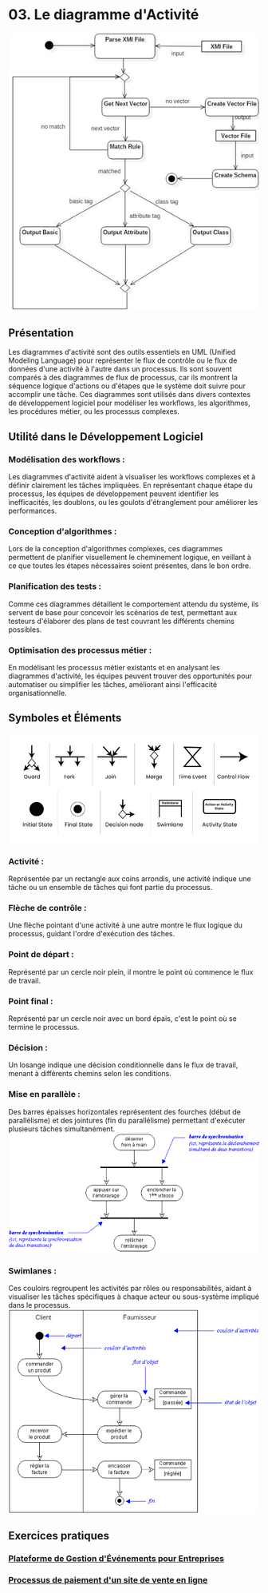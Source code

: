 # 03. Le diagramme d'Activité

![03-example.png](../images/03-example.png)

## Présentation

Les diagrammes d'activité sont des outils essentiels en UML (Unified Modeling Language) pour représenter le flux de
contrôle ou le flux de données d'une activité à l'autre dans un processus. Ils sont souvent comparés à des diagrammes de
flux de processus, car ils montrent la séquence logique d'actions ou d'étapes que le système doit suivre pour accomplir
une tâche. Ces diagrammes sont utilisés dans divers contextes de développement logiciel pour modéliser les workflows,
les algorithmes, les procédures métier, ou les processus complexes.

## Utilité dans le Développement Logiciel

### Modélisation des workflows :

Les diagrammes d'activité aident à visualiser les workflows complexes et à définir clairement les tâches impliquées. En
représentant chaque étape du processus, les équipes de développement peuvent identifier les inefficacités, les doublons,
ou les goulots d'étranglement pour améliorer les performances.

### Conception d'algorithmes :

Lors de la conception d'algorithmes complexes, ces diagrammes permettent de planifier visuellement le cheminement
logique, en veillant à ce que toutes les étapes nécessaires soient présentes, dans le bon ordre.

### Planification des tests :

Comme ces diagrammes détaillent le comportement attendu du système, ils servent de base pour concevoir les scénarios de
test, permettant aux testeurs d'élaborer des plans de test couvrant les différents chemins possibles.

### Optimisation des processus métier :

En modélisant les processus métier existants et en analysant les diagrammes d'activité, les équipes peuvent trouver des
opportunités pour automatiser ou simplifier les tâches, améliorant ainsi l'efficacité organisationnelle.

## Symboles et Éléments

![03-symbols.png](../images/03-symbols.png)

### Activité :

Représentée par un rectangle aux coins arrondis, une activité indique une tâche ou un ensemble de tâches qui font partie
du processus.

### Flèche de contrôle :

Une flèche pointant d'une activité à une autre montre le flux logique du processus, guidant l'ordre d'exécution des
tâches.

### Point de départ :

Représenté par un cercle noir plein, il montre le point où commence le flux de travail.

### Point final :

Représenté par un cercle noir avec un bord épais, c'est le point où se termine le processus.

### Décision :

Un losange indique une décision conditionnelle dans le flux de travail, menant à différents chemins selon les
conditions.

### Mise en parallèle :

Des barres épaisses horizontales représentent des fourches (début de parallélisme) et des jointures (fin du
parallélisme) permettant d'exécuter plusieurs tâches simultanément.  
![03-example2.png](../images/03-example2.png)

### Swimlanes :

Ces couloirs regroupent les activités par rôles ou responsabilités, aidant à visualiser les tâches spécifiques à chaque
acteur ou sous-système impliqué dans le processus.  
![03-example3.png](../images/03-example3.png)

## Exercices pratiques

### [Plateforme de Gestion d'Événements pour Entreprises](..%2FExercices%2F%C3%89nonc%C3%A9%2F03a%20-%20Diagramme%20d%27Activit%C3%A9%20-%20Exercice.md)

### [Processus de paiement d'un site de vente en ligne](..%2FExercices%2F%C3%89nonc%C3%A9%2F03b%20-%20Diagramme%20d%27Activit%C3%A9%20-%20Exercice.md)
